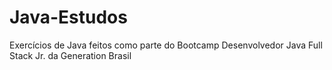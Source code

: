 # Java-Estudos

Exercícios de Java feitos como parte do Bootcamp Desenvolvedor Java Full Stack Jr. da Generation Brasil
